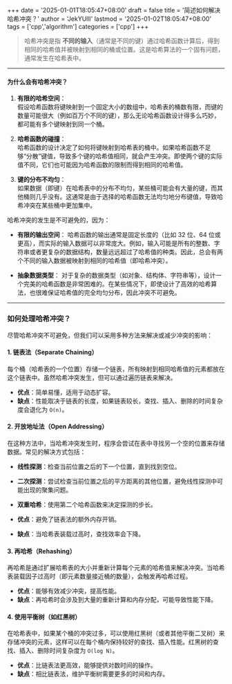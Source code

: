 +++
date = '2025-01-01T18:05:47+08:00'
draft = false
title = '简述如何解决哈希冲突？'
author = 'JekYUlll'
lastmod = '2025-01-02T18:05:47+08:00'
tags = ['cpp','algorithm']
categories = ['cpp']
+++

> 哈希冲突是指 **不同的输入**（通常是不同的键）通过哈希函数计算后，得到相同的哈希值并被映射到相同的桶或位置。这是哈希算法的一个固有问题，通常发生在哈希表中。

---

#### **为什么会有哈希冲突？**

1. **有限的哈希空间**：  
   假设哈希函数将键映射到一个固定大小的数组中，哈希表的桶数有限，而键的数量可能很大（例如百万个不同的键），那么无论哈希函数设计得多么巧妙，都可能有多个键映射到同一个桶。

2. **哈希函数的碰撞**：  
   哈希函数的设计决定了如何将键映射到哈希表的桶中。如果哈希函数不足够“分散”键值，导致多个键的哈希值相同，就会产生冲突。即使两个键的实际值不同，它们也可能因为哈希函数的限制而得到相同的哈希值。

3. **键的分布不均匀**：  
   如果数据（即键）在哈希表中的分布不均匀，某些桶可能会有大量的键，而其他桶则几乎没有。这通常是由于选择的哈希函数无法均匀地分布键值，导致哈希冲突在某些桶中更加集中。

哈希冲突的发生是不可避免的，因为：

- **有限的输出空间**：
哈希函数的输出通常是固定长度的（比如 32 位、64 位或更高），而实际的输入数据可以非常庞大。例如，输入可能是所有的整数、字符串或者更复杂的数据结构，数量远远超过了哈希值的种类。因此，总会有两个不同的输入数据被映射到相同的哈希值（即哈希冲突）。

- **抽象数据类型**：
对于复杂的数据类型（如对象、结构体、字符串等），设计一个完美的哈希函数是非常困难的。在某些情况下，即使设计了高效的哈希算法，也很难保证哈希值的完全均匀分布，因此冲突不可避免。

---

### **如何处理哈希冲突？**

尽管哈希冲突不可避免，但我们可以采用多种方法来解决或减少冲突的影响：

#### 1. **链表法（Separate Chaining）**

每个桶（哈希表的一个位置）存储一个链表，所有映射到相同哈希值的元素都放在这个链表中。虽然哈希冲突发生，但可以通过遍历链表来解决。
  
- **优点**：简单易懂，适用于动态扩容。
- **缺点**：性能取决于链表的长度，如果链表较长，查找、插入、删除的时间复杂度会退化为 `O(n)`。

#### 2. **开放地址法（Open Addressing）**

在这种方法中，当哈希冲突发生时，程序会尝试在表中寻找另一个空的位置来存储数据。常见的解决方式包括：
- **线性探测**：检查当前位置之后的下一个位置，直到找到空位。
- **二次探测**：尝试检查当前位置之后的平方距离的其他位置，避免线性探测中可能出现的聚集问题。
- **双重哈希**：使用第二个哈希函数来决定探测的步长。

- **优点**：避免了链表法的额外内存开销。
- **缺点**：当哈希表装载过高时，查找效率会下降。

#### 3. **再哈希（Rehashing）**

再哈希是通过扩展哈希表的大小并重新计算每个元素的哈希值来解决冲突。当哈希表装载因子过高时（即元素数量接近桶的数量），会触发再哈希过程。

- **优点**：能够有效减少冲突，提高性能。
- **缺点**：再哈希时会涉及到大量的重新计算和内存分配，可能导致性能下降。

#### 4. **使用平衡树（如红黑树）**

在哈希表中，如果某个桶的冲突过多，可以使用红黑树（或者其他平衡二叉树）来存储冲突的元素，这样可以在每个桶内保持较好的查找、插入性能。红黑树的查找、插入、删除时间复杂度为 `O(log N)`。

- **优点**：比链表法更高效，能够提供对数时间的操作。
- **缺点**：相比链表法，维护平衡树需要更多的时间和内存。